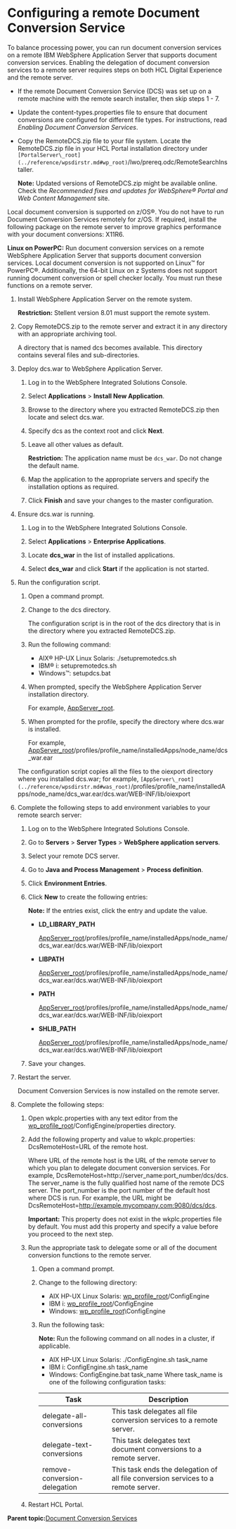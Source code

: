# Configuring a remote Document Conversion Service 

To balance processing power, you can run document conversion services on a remote IBM WebSphere Application Server that supports document conversion services. Enabling the delegation of document conversion services to a remote server requires steps on both HCL Digital Experience and the remote server.

-   If the remote Document Conversion Service \(DCS\) was set up on a remote machine with the remote search installer, then skip steps 1 - 7.
-   Update the content-types.properties file to ensure that document conversions are configured for different file types. For instructions, read *Enabling Document Conversion Services*.
-   Copy the RemoteDCS.zip file to your file system. Locate the RemoteDCS.zip file in your HCL Portal installation directory under `[PortalServer\_root](../reference/wpsdirstr.md#wp_root)`/lwo/prereq.odc/RemoteSearchInstaller.

    **Note:** Updated versions of RemoteDCS.zip might be available online. Check the *Recommended fixes and updates for WebSphere® Portal and Web Content Management* site.


Local document conversion is supported on z/OS®. You do not have to run Document Conversion Services remotely for z/OS. If required, install the following package on the remote server to improve graphics performance with your document conversions: X11R6.

**Linux on PowerPC:** Run document conversion services on a remote WebSphere Application Server that supports document conversion services. Local document conversion is not supported on Linux™ for PowerPC®. Additionally, the 64-bit Linux on z Systems does not support running document conversion or spell checker locally. You must run these functions on a remote server.

1.  Install WebSphere Application Server on the remote system.

    **Restriction:** Stellent version 8.01 must support the remote system.

2.  Copy RemoteDCS.zip to the remote server and extract it in any directory with an appropriate archiving tool.

    A directory that is named dcs becomes available. This directory contains several files and sub-directories.

3.  Deploy dcs.war to WebSphere Application Server.

    1.  Log in to the WebSphere Integrated Solutions Console.

    2.  Select **Applications** \> **Install New Application**.

    3.  Browse to the directory where you extracted RemoteDCS.zip then locate and select dcs.war.

    4.  Specify dcs as the context root and click **Next**.

    5.  Leave all other values as default.

        **Restriction:** The application name must be `dcs_war`. Do not change the default name.

    6.  Map the application to the appropriate servers and specify the installation options as required.

    7.  Click **Finish** and save your changes to the master configuration.

4.  Ensure dcs.war is running.

    1.  Log in to the WebSphere Integrated Solutions Console.

    2.  Select **Applications** \> **Enterprise Applications**.

    3.  Locate **dcs\_war** in the list of installed applications.

    4.  Select **dcs\_war** and click **Start** if the application is not started.

5.  Run the configuration script.

    1.  Open a command prompt.

    2.  Change to the dcs directory.

        The configuration script is in the root of the dcs directory that is in the directory where you extracted RemoteDCS.zip.

    3.  Run the following command:

        -   AIX® HP-UX Linux Solaris: ./setupremotedcs.sh
        -   IBM® i: setupremotedcs.sh
        -   Windows™: setupdcs.bat
    4.  When prompted, specify the WebSphere Application Server installation directory.

        For example, [AppServer\_root](../reference/wpsdirstr.md#was_root).

    5.  When prompted for the profile, specify the directory where dcs.war is installed.

        For example, [AppServer\_root](../reference/wpsdirstr.md#was_root)/profiles/profile\_name/installedApps/node\_name/dcs\_war.ear

    The configuration script copies all the files to the oiexport directory where you installed dcs.war; for example, `[AppServer\_root](../reference/wpsdirstr.md#was_root)`/profiles/profile\_name/installedApps/node\_name/dcs\_war.ear/dcs.war/WEB-INF/lib/oiexport

6.  Complete the following steps to add environment variables to your remote search server:

    1.  Log on to the WebSphere Integrated Solutions Console.

    2.  Go to **Servers** \> **Server Types** \> **WebSphere application servers**.

    3.  Select your remote DCS server.

    4.  Go to **Java and Process Management** \> **Process definition**.

    5.  Click **Environment Entries**.

    6.  Click **New** to create the following entries:

        **Note:** If the entries exist, click the entry and update the value.

        -   **LD\_LIBRARY\_PATH**

            [AppServer\_root](../reference/wpsdirstr.md#was_root)/profiles/profile\_name/installedApps/node\_name/dcs\_war.ear/dcs.war/WEB-INF/lib/oiexport

        -   **LIBPATH**

            [AppServer\_root](../reference/wpsdirstr.md#was_root)/profiles/profile\_name/installedApps/node\_name/dcs\_war.ear/dcs.war/WEB-INF/lib/oiexport

        -   **PATH**

            [AppServer\_root](../reference/wpsdirstr.md#was_root)/profiles/profile\_name/installedApps/node\_name/dcs\_war.ear/dcs.war/WEB-INF/lib/oiexport

        -   **SHLIB\_PATH**

            [AppServer\_root](../reference/wpsdirstr.md#was_root)/profiles/profile\_name/installedApps/node\_name/dcs\_war.ear/dcs.war/WEB-INF/lib/oiexport

    7.  Save your changes.

7.  Restart the server.

    Document Conversion Services is now installed on the remote server.

8.  Complete the following steps:

    1.  Open wkplc.properties with any text editor from the [wp\_profile\_root](../reference/wpsdirstr.md#wp_profile_root)/ConfigEngine/properties directory.

    2.  Add the following property and value to wkplc.properties: DcsRemoteHost=URL of the remote host.

        Where URL of the remote host is the URL of the remote server to which you plan to delegate document conversion services. For example, DcsRemoteHost=http://server\_name:port\_number/dcs/dcs. The server\_name is the fully qualified host name of the remote DCS server. The port\_number is the port number of the default host where DCS is run. For example, the URL might be DcsRemoteHost=http://example.mycompany.com:9080/dcs/dcs.

        **Important:** This property does not exist in the wkplc.properties file by default. You must add this property and specify a value before you proceed to the next step.

    3.  Run the appropriate task to delegate some or all of the document conversion functions to the remote server.

        1.  Open a command prompt.
        2.  Change to the following directory:
            -   AIX HP-UX Linux Solaris: [wp\_profile\_root](../reference/wpsdirstr.md#wp_profile_root)/ConfigEngine
            -   IBM i: [wp\_profile\_root](../reference/wpsdirstr.md#wp_profile_root)/ConfigEngine
            -   Windows: [wp\_profile\_root](../reference/wpsdirstr.md#wp_profile_root)\\ConfigEngine
        3.  Run the following task:

            **Note:** Run the following command on all nodes in a cluster, if applicable.

            -   AIX HP-UX Linux Solaris: ./ConfigEngine.sh task\_name
            -   IBM i: ConfigEngine.sh task\_name
            -   Windows: ConfigEngine.bat task\_name
            Where task\_name is one of the following configuration tasks:

            |Task|Description|
            |----|-----------|
            |delegate-all-conversions|This task delegates all file conversion services to a remote server.|
            |delegate-text-conversions|This task delegates text document conversions to a remote server.|
            |remove-conversion-delegation|This task ends the delegation of all file conversion services to a remote server.|

    4.  Restart HCL Portal.


**Parent topic:**[Document Conversion Services ](../admin-system/dcs_info.md)

